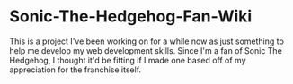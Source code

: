 # Sonic-The-Hedgehog-Fan-Wiki
This is a project I've been working on for a while now as just something to help me develop my web development skills. Since I'm a fan of Sonic The Hedgehog, I thought it'd be fitting if I made one based off of my appreciation for the franchise itself.
